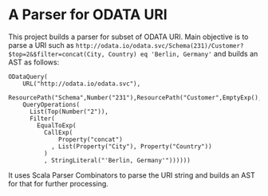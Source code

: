 # A Parser for ODATA URI

This project builds a parser for subset of ODATA URI. Main objective is to parse  a URI such as `http://odata.io/odata.svc/Schema(231)/Customer?$top=2&$filter=concat(City, Country) eq 'Berlin, Germany'`
and builds an AST as follows:

    ODataQuery(
        URL("http://odata.io/odata.svc"),
        ResourcePath("Schema",Number("231"),ResourcePath("Customer",EmptyExp(),EmptyExp())),
        QueryOperations(
          List(Top(Number("2")),
          Filter(
            EqualToExp(
              CallExp(
                  Property("concat")
                , List(Property("City"), Property("Country"))
              )
              , StringLiteral("'Berlin, Germany'"))))))


It uses Scala Parser Combinators to parse the URI string and builds an AST for that for further processing.